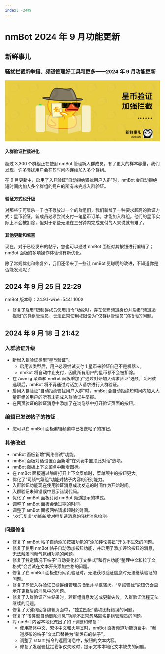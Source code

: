 ```yaml
---
index: -2409
---
```


# nmBot 2024 年 9 月功能更新

## 新鲜事儿
### 骚扰拦截新举措、频道管理好工具和更多——2024 年 9 月功能更新

![](../img/update-pictures/nmbot-2409.png)

#### 入群验证拦截进化

超过 3,300 个群组正在使用 nmBot 管理新入群成员。有了更大的样本容量，我们发现，许多骚扰用户会在短时间内连续加入多个群组。

在 9 月更新中，启用了入群验证“自动拒绝骚扰用户入群”时，nmBot 会自动拒绝短时间内加入多个群组的用户的所有未完成入群验证。

#### 验证方式也升级

对那些宁可错杀一千也不愿放过一个的群组们，我们新增了一种要求超高的验证方式：星币验证。新成员必须尝试支付一笔星币订单，才能加入群组。他们的星币实际上不会被扣除，但对于那些无法在三分钟内完成支付的人来说就有难了。

#### 其他更新和惊喜

现在，对于已经发布的帖子，您也可以通过 nmBot 面板对其按钮进行编辑了；nmBot 面板的多项操作体验也有新优化。

除了常规优化和修复外，我们还带来了一些让 nmBot 更聪明的改进，不知道你是否能发现呢？

## 2024 年 9 月 25 日 22:29
nmBot 版本号：24.9.1-wine+5441.1000

- 修复了启用“限制群成员使用指令”功能时，存在使用频道身份并启用“频道透视眼”的群组管理员，无法正常使用权限设为“仅群组管理员”的指令的问题。

## 2024 年 9 月 18 日 21:42
### 入群验证升级

- 新增入群验证类型“星币验证”。
    - 启用该类型后，用户必须尝试支付 1 星币来验证自己不是机器人。
    - nmBot 将自动中止支付，因此所有用户的星币都不会被扣除。
- 在 /config 菜单和 nmBot 面板增加了“通过对话加入请求验证”选项。关闭该选项后，nmBot 将不再通过对话加入请求进行入群验证。
- 启用入群验证“自动拒绝骚扰用户入群”时，nmBot 会自动拒绝短时间内加入大量群组的用户的所有未完成入群验证并举报。
- 在网页验证的验证消息中添加了在浏览器中打开验证页面的按钮。

### 编辑已发送帖子的按钮

- 您可以在 nmBot 面板编辑频道中已发送帖子的按钮。

### 其他改进

- nmBot 面板新增“网络测试”功能。
- nmBot 面板对话设置页面新增“在列表中置顶此对话”选项。
- nmBot 面板上下文菜单中新增图标。
- 在 nmBot 面板通过触屏打开上下文菜单时，菜单项中的按钮更大。
- 优化了“同频气氛组”功能对帖子内容的识别能力。
- 入群验证功能现在使用验证消息成功发送的时间作为开始时间。
- 入群验证未知错误中显示错误代码。
- 优化了 nmBot 面板订阅 nmBot 频道提示的样式。
- 调整了 nmBot 面板会话过期的时间。
- 调整了 nmBot 面板网络请求超时的时间。
- “欢乐复读”功能新增对将复读消息的骚扰消息检测。

### 问题修复

- 修复了 nmBot 帖子自动添加按钮功能的“添加评论按钮”开关不生效的问题。
- 修复了使用 nmBot 帖子自动添加按钮功能，并启用了添加评论按钮的消息，无法触发同频气氛组功能的问题。
- 修复了特定情况下帖子“自动美化拉丁文格式”和行内功能“整理中文和拉丁文格式”会尝试在文本开头添加空格的问题。
- 修复了在 nmBot 面板进行网页验证时，无法获取验证信息时无法继续验证的问题。
- 修复了即使入群验证已被群组管理员拒绝并举报骚扰，“举报骚扰”按钮仍会显示在更新后的消息中的问题。
- 修复了入群验证产生结果时，若群组消息发送或更新失败，入群验证流程无法继续的问题。
- 修复了关键词回复编辑页面中，“独立匹配”选项图标错误的问题。
- 修复了“按类型自动删除消息”功能不正常忽略匿名群组管理员的问题。
- 对 nmBot 内容本地化做出了如下调整和修复：
    - 使用简体中文、繁体中文和火星文时，nmBot 面板频道功能页面中，“频道发布的帖子”文本已替换为“新发布的帖子”。
    - 调整了 /start 指令的返回消息中，按钮的文本内容。
    - 修复了发起骚扰拦截争议失败时，提示文本本地化文本缺失的问题。
